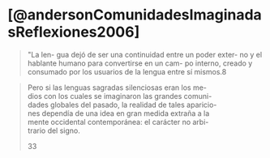 # [@andersonComunidadesImaginadasReflexiones2006]
>  "La len-
> gua dejó de ser una continuidad entre un poder exter-
> no y el hablante humano para convertirse en un cam-
> po interno, creado y consumado por los usuarios de la
> lengua entre sí mismos.8 


> Pero si las lenguas sagradas silenciosas eran los me-  
> dios con los cuales se imaginaron las grandes comuni-  
> dades globales del pasado, la realidad de tales aparicio-  
> nes dependía de una idea en gran medida extraña a la  
> mente occidental contemporánea: el carácter no arbi-  
> trario del signo.
> 
> 33